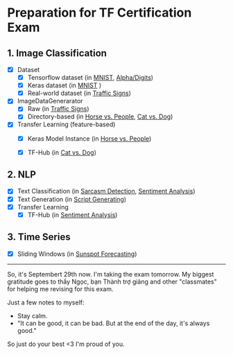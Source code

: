 # Preparation for TF Certification Exam

## 1. Image Classification

- [x] Dataset
  - [x] Tensorflow dataset (in 
          [MNIST](https://github.com/btcnhung1299/tf-practice/blob/master/IMG_MNIST.ipynb), 
          [Alpha/Digits](https://github.com/btcnhung1299/tf-practice/blob/master/IMG_DigitAlpha.ipynb))
  - [x] Keras dataset (in 
          [MNIST](https://github.com/btcnhung1299/tf-practice/blob/master/IMG_MNIST.ipynb)
          )
  - [x] Real-world dataset (in [Traffic Signs](https://github.com/btcnhung1299/tf-practice/blob/master/IMG_TrafficSign.ipynb))
- [x] ImageDataGenerarator
  - [x] Raw (in [Traffic Signs](https://github.com/btcnhung1299/tf-practice/blob/master/IMG_TrafficSign.ipynb))
  - [x] Directory-based (in [Horse vs. People](https://github.com/btcnhung1299/tf-practice/blob/master/IMG_HorseVsPeople.ipynb), [Cat vs. Dog](https://github.com/btcnhung1299/tf-practice/blob/master/IMG_CatVsDog.ipynb))
- [x] Transfer Learning (feature-based)
  - [x] Keras Model Instance (in [Horse vs. People](https://github.com/btcnhung1299/tf-practice/blob/master/IMG_HorseVsPeople.ipynb))
  - [x] TF-Hub (in [Cat vs. Dog](https://github.com/btcnhung1299/tf-practice/blob/master/IMG_CatVsDog.ipynb))


## 2. NLP

- [x] Text Classification (in [Sarcasm Detection](https://github.com/btcnhung1299/tf-practice/blob/master/TXT_SarcarsmDetection.ipynb), [Sentiment Analysis](https://github.com/btcnhung1299/tf-practice/blob/master/TXT_SentimentAnalysis.ipynb))
- [x] Text Generation (in [Script Generating](https://github.com/btcnhung1299/tf-practice/blob/master/TXT_ScriptGenerating_CharLevel.ipynb))
- [x] Transfer Learning
  - [x] TF-Hub (in [Sentiment Analysis](https://github.com/btcnhung1299/tf-practice/blob/master/TXT_SentimentAnalysis.ipynb))

## 3. Time Series

- [x] Sliding Windows (in [Sunspot Forecasting](https://github.com/btcnhung1299/tf-practice/blob/master/TS_SunspotForecasting.ipynb))

---

So, it's Septembert 29th now. I'm taking the exam tomorrow. My biggest gratitude goes to thầy Ngọc, bạn Thành trợ giảng and other "classmates" for helping me revising for this exam.

Just a few notes to myself:
- Stay calm.
- "It can be good, it can be bad. But at the end of the day, it's always good."

So just do your best <3 I'm proud of you.

